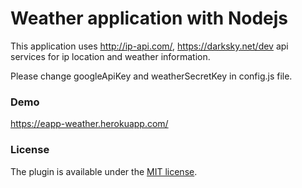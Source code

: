 # Weather application with Nodejs

This application uses http://ip-api.com/, https://darksky.net/dev api services for ip location and weather information.

Please change googleApiKey and weatherSecretKey in config.js file.

### Demo ###
https://eapp-weather.herokuapp.com/

### License ###
The plugin is available under the <a href="http://opensource.org/licenses/MIT">MIT license</a>.
